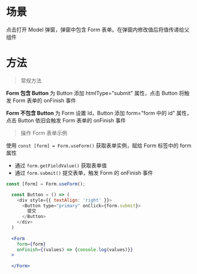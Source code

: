 # 场景
点击打开 Model 弹窗，弹窗中包含 Form 表单。在弹窗内修改值后将值传递给父组件

# 方法

> 常规方法

**Form 包含 Button**
为 Button 添加 htmlType="submit" 属性，点击 Button 将触发 Form 表单的 onFinish 事件

**Form 不包含 Button**
为 Form 设置 Id，Button 添加 form="form 中的 id" 属性，点击 Button 依旧会触发 Form 表单的 onFinish 事件

> 操作 Form 表单示例

使用 `const [form] = Form.useForm()` 获取表单实例，赋给 Form 标签中的 form 属性
- 通过 `form.getFieldValue()` 获取表单值
- 通过 `form.submit()` 提交表单，触发 Form 的 onFinish 事件

``` jsx
const [form] = Form.useForm();

  const Button = () => (
    <div style={{ textAlign: 'right' }}>
      <Button type="primary" onClick={form.submit}>
        提交
      </Button>
    </div>
  )
  
  <Form
    form={form}
    onFinish={(values) => {console.log(values)}}
  >
  
  </Form>
 
```